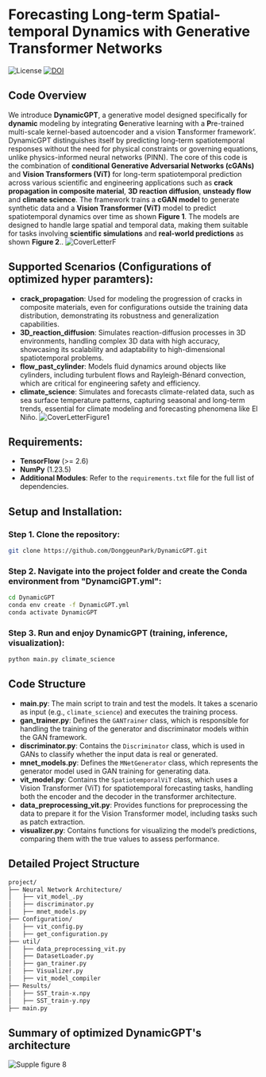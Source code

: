 # Forecasting Long-term Spatial-temporal Dynamics with Generative Transformer Networks
![License](https://img.shields.io/badge/license-MIT-green) [![DOI](https://zenodo.org/badge/888896208.svg)](https://zenodo.org/badge/latestdoi/888896208)
## Code Overview
We introduce **DynamicGPT**, a generative model designed specifically for **dynamic** modeling by integrating **G**enerative learning with a **P**re-trained multi-scale kernel-based autoencoder and a vision **T**ansformer framework’. DynamicGPT distinguishes itself by predicting long-term spatiotemporal responses without the need for physical constraints or governing equations, unlike physics-informed neural networks (PINN). The core of this code is the combination of **conditional Generative Adversarial Networks (cGANs)** and **Vision Transformers (ViT)** for long-term spatiotemporal prediction across various scientific and engineering applications such as **crack propagation in composite material**, **3D reaction diffusion**, **unsteady flow** and **climate science**. The framework trains a **cGAN model** to generate synthetic data and a **Vision Transformer (ViT)** model to predict spatiotemporal dynamics over time as shown **Figure 1**. The models are designed to handle large spatial and temporal data, making them suitable for tasks involving **scientific simulations** and **real-world predictions** as shown **Figure 2**..
![CoverLetterF](https://github.com/user-attachments/assets/8d87ca89-d827-4ccf-ac5b-1c7a75bff6f9)

## Supported Scenarios (Configurations of optimized hyper paramters):
- **crack_propagation**: Used for modeling the progression of cracks in composite materials, even for configurations outside the training data distribution, demonstrating its robustness and generalization capabilities.
- **3D_reaction_diffusion**: Simulates reaction-diffusion processes in 3D environments, handling complex 3D data with high accuracy, showcasing its scalability and adaptability to high-dimensional spatiotemporal problems.
- **flow_past_cylinder**: Models fluid dynamics around objects like cylinders, including turbulent flows and Rayleigh-Bénard convection, which are critical for engineering safety and efficiency.
- **climate_science**: Simulates and forecasts climate-related data, such as sea surface temperature patterns, capturing seasonal and long-term trends, essential for climate modeling and forecasting phenomena like El Niño.
![CoverLetterFigure1](https://github.com/user-attachments/assets/9e175b01-ad90-41c3-9a13-200c75873704)

## Requirements:
- **TensorFlow** (>= 2.6)
- **NumPy** (1.23.5)
- **Additional Modules**: Refer to the `requirements.txt` file for the full list of dependencies.

## Setup and Installation:

### Step 1. Clone the repository:
```bash
git clone https://github.com/DonggeunPark/DynamicGPT.git
```

### Step 2. Navigate into the project folder and create the Conda environment from "DynamciGPT.yml":
```bash
cd DynamicGPT
conda env create -f DynamicGPT.yml
conda activate DynamicGPT
```

### Step 3. Run and enjoy **DynamicGPT** (training, inference, visualization):
```bash
python main.py climate_science
```

## Code Structure
- **main.py**: The main script to train and test the models. It takes a scenario as input (e.g., `climate_science`) and executes the training process.
- **gan_trainer.py**: Defines the `GANTrainer` class, which is responsible for handling the training of the generator and discriminator models within the GAN framework.
- **discriminator.py**: Contains the `Discriminator` class, which is used in GANs to classify whether the input data is real or generated.
- **mnet_models.py**: Defines the `MNetGenerator` class, which represents the generator model used in GAN training for generating data.
- **vit_model.py**: Contains the `SpatiotemporalViT` class, which uses a Vision Transformer (ViT) for spatiotemporal forecasting tasks, handling both the encoder and the decoder in the transformer architecture.
- **data_preprocessing_vit.py**: Provides functions for preprocessing the data to prepare it for the Vision Transformer model, including tasks such as patch extraction.
- **visualizer.py**: Contains functions for visualizing the model’s predictions, comparing them with the true values to assess performance.

## Detailed Project Structure
```bash
project/
├── Neural Network Architecture/
│   ├── vit_model_.py
│   ├── discriminator.py
│   ├── mnet_models.py
├── Configuration/
│   ├── vit_config.py
│   ├── get_configuration.py
├── util/
│   ├── data_preprocessing_vit.py
│   ├── DatasetLoader.py
│   ├── gan_trainer.py
│   ├── Visualizer.py
│   ├── vit_model_compiler
├── Results/
│   ├── SST_train-x.npy
│   ├── SST_train-y.npy
├── main.py
```

## Summary of optimized DynamicGPT's architecture
![Supple figure 8](https://github.com/user-attachments/assets/a0adf687-b44c-465e-807c-07906529bb97)

